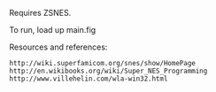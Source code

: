 Requires ZSNES.

To run, load up main.fig

Resources and references:

    http://wiki.superfamicom.org/snes/show/HomePage
    http://en.wikibooks.org/wiki/Super_NES_Programming
    http://www.villehelin.com/wla-win32.html
    
